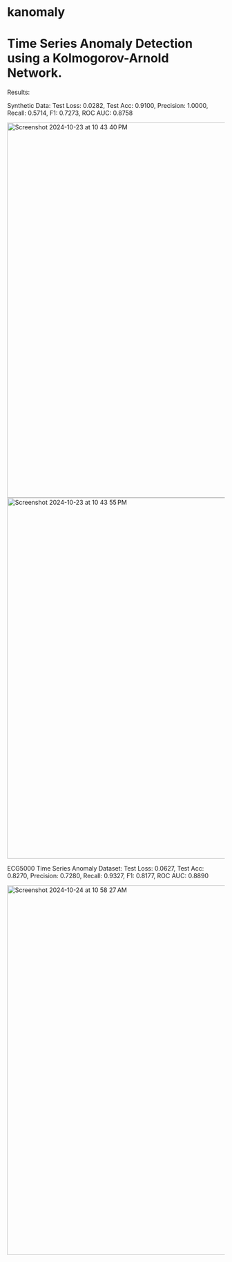 # kanomaly
# Time Series Anomaly Detection using a Kolmogorov-Arnold Network. 

Results:

Synthetic Data:
Test Loss: 0.0282, Test Acc: 0.9100, Precision: 1.0000, Recall: 0.5714, F1: 0.7273, ROC AUC: 0.8758

<img width="868" alt="Screenshot 2024-10-23 at 10 43 40 PM" src="https://github.com/user-attachments/assets/d495f18d-3641-42e2-8e72-1d4185ce03dc">
<img width="835" alt="Screenshot 2024-10-23 at 10 43 55 PM" src="https://github.com/user-attachments/assets/9faf03fd-98ed-432c-aed6-11599c1a6ed9">



ECG5000 Time Series Anomaly Dataset:
Test Loss: 0.0627, Test Acc: 0.8270, Precision: 0.7280, Recall: 0.9327, F1: 0.8177, ROC AUC: 0.8890

<img width="855" alt="Screenshot 2024-10-24 at 10 58 27 AM" src="https://github.com/user-attachments/assets/cc290973-90b7-4b3b-9825-8c523c123a62">


